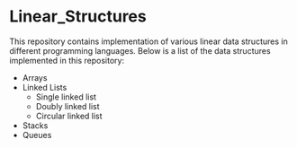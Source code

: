 # Linear_Structures
This repository contains implementation of various linear data structures in different programming languages. Below is a list of the data structures implemented in this repository:

- Arrays
- Linked Lists
  * Single linked list
  * Doubly linked list
  * Circular linked list 
- Stacks
- Queues
